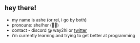 ## hey there!

- my name is ashe (or rei, i go by both)
- pronouns: she/her (🏳️‍⚧️)
- contact - discord @ way2hi or [twitter](https://twitter.com/way2hi__)
- i’m currently learning and trying to get better at programming
